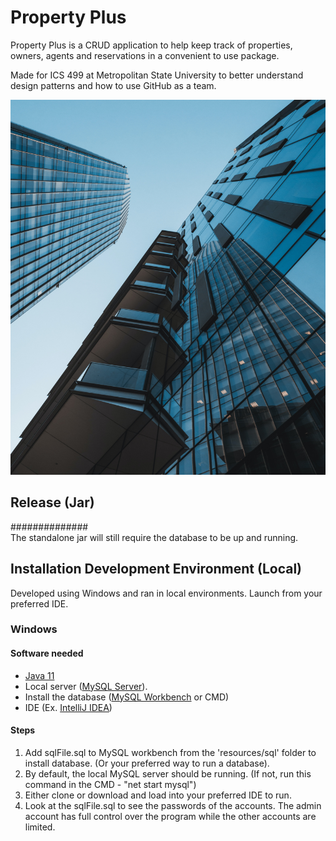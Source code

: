 # Property Plus

Property Plus is a CRUD application to help keep track of properties, owners, agents and reservations in a convenient to use package. 

Made for ICS 499 at Metropolitan State University to better understand design patterns and how to use GitHub as a team. 

<img src="Group7Proj/src/main/resources/images/Property.jpg" width="600" height="600">

## Release (Jar)
############## \
The standalone jar will still require the database to be up and running.

## Installation Development Environment (Local)
Developed using Windows and ran in local environments.  Launch from your preferred IDE.
### Windows
 #### Software needed
  * [Java 11](https://www.oracle.com/java/technologies/javase/jdk11-archive-downloads.html)
  * Local server ([MySQL Server](https://dev.mysql.com/downloads/mysql/)).
  * Install the database ([MySQL Workbench](https://www.mysql.com/products/workbench/) or CMD) 
  * IDE (Ex. [IntelliJ IDEA](https://www.jetbrains.com/idea/download/#section=windows))

#### Steps
1. Add sqlFile.sql to MySQL workbench from the 'resources/sql' folder to install database. (Or your preferred way to run a database).
2. By default, the local MySQL server should be running. (If not, run this command in the CMD - "net start mysql") 
3. Either clone or download and load into your preferred IDE to run. 
4. Look at the sqlFile.sql to see the passwords of the accounts. The admin account has full control over the program while the other accounts are limited. 
  
